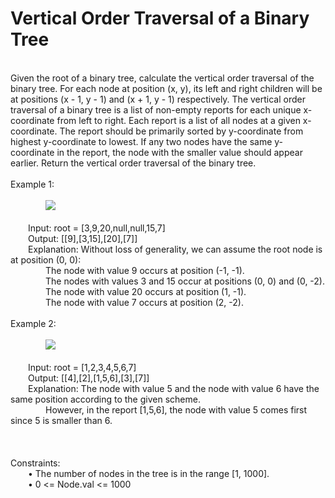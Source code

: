<h1>Vertical Order Traversal of a Binary Tree</h1>
<p><br>
Given the root of a binary tree, calculate the vertical order traversal of the binary tree.
For each node at position (x, y), its left and right children will be at positions (x - 1, y - 1) and (x + 1, y - 1) respectively.
The vertical order traversal of a binary tree is a list of non-empty reports for each unique x-coordinate from left to right. Each report is a list of all nodes at a given x-coordinate. The report should be primarily sorted by y-coordinate from highest y-coordinate to lowest. If any two nodes have the same y-coordinate in the report, the node with the smaller value should appear earlier.
Return the vertical order traversal of the binary tree.<br>
<br> 
Example 1:<br>
 <br>
 &emsp;&emsp;&emsp;&emsp;<img src = "https://assets.leetcode.com/uploads/2019/01/31/1236_example_1.PNG"><br>
 <br>
&emsp;&emsp;Input: root = [3,9,20,null,null,15,7]<br>
&emsp;&emsp;Output: [[9],[3,15],[20],[7]]<br>
&emsp;&emsp;Explanation: Without loss of generality, we can assume the root node is at position (0, 0):<br>
&emsp;&emsp;&emsp;&emsp;The node with value 9 occurs at position (-1, -1).<br>
&emsp;&emsp;&emsp;&emsp;The nodes with values 3 and 15 occur at positions (0, 0) and (0, -2).<br>
&emsp;&emsp;&emsp;&emsp;The node with value 20 occurs at position (1, -1).<br>
&emsp;&emsp;&emsp;&emsp;The node with value 7 occurs at position (2, -2).<br>
<br>
Example 2:<br>
<br>
&emsp;&emsp;&emsp;&emsp;<img src = "https://assets.leetcode.com/uploads/2019/01/31/tree2.png"><br>
<br>
&emsp;&emsp;Input: root = [1,2,3,4,5,6,7]<br>
&emsp;&emsp;Output: [[4],[2],[1,5,6],[3],[7]]<br>
&emsp;&emsp;Explanation: The node with value 5 and the node with value 6 have the same position according to the given scheme.<br>
&emsp;&emsp;&emsp;&emsp;However, in the report [1,5,6], the node with value 5 comes first since 5 is smaller than 6.<br>
<br>
<br>
<br>
Constraints:<br>
&emsp;&emsp;•	The number of nodes in the tree is in the range [1, 1000].<br>
&emsp;&emsp;•	0 <= Node.val <= 1000<br>
<br></p>
